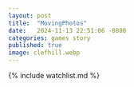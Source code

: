 ```yaml
---
layout: post
title:  "MovingPhotos"
date:   2024-11-13 22:51:06 -0800
categories: games story
published: true
image: clefhill.webp
---
```



{% include watchlist.md %}